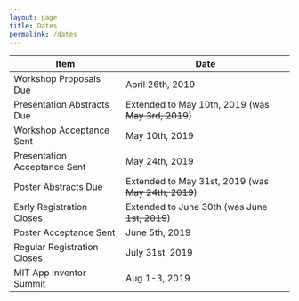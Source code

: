 ```yaml
---
layout: page
title: Dates
permalink: /dates
---
```


| Item | Date |
|-|-|
| Workshop Proposals Due | April 26th, 2019
| Presentation Abstracts Due | Extended to May 10th, 2019 (was ~~May 3rd, 2019~~)
| Workshop Acceptance Sent | May 10th, 2019
| Presentation Acceptance Sent | May 24th, 2019
| Poster Abstracts Due | Extended to May 31st, 2019 (was ~~May 24th, 2019~~)
| Early Registration Closes | Extended to June 30th (was ~~June 1st, 2019~~)
| Poster Acceptance Sent | June 5th, 2019
| Regular Registration Closes | July 31st, 2019
| MIT App Inventor Summit | Aug 1-3, 2019
